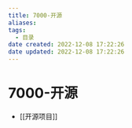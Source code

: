 ```yaml
---
title: 7000-开源
aliases:
tags:
  - 目录
date created: 2022-12-08 17:22:26
date updated: 2022-12-08 17:22:26
---
```


# 7000-开源

- [[开源项目]]
